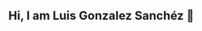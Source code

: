 ## Hi, I am Luis Gonzalez Sanchéz 👋

<!--
**GonzalezSanchezLuis/GonzalezSanchezLuis** is a ✨ _special_ ✨ repository because its `README.md` (this file) appears on your GitHub profile.

Here are some ideas to get you started:

- 🔭 I’m currently working on ...
- 🌱 I’m currently learning ...
- 👯 I’m looking to collaborate on ...
- 🤔 I’m looking for help with ...
- 💬 Ask me about ...![Pasión por el backend, enfoque en la excelencia](https://github.com/GonzalezSanchezLuis/GonzalezSanchezLuis/assets/56692766/2e02e2bf-95fe-43f1-bd26-99ac4a34b1a6)
![Pasión por el backend, enfoque en la excelencia](https://github.com/GonzalezSanchezLuis/GonzalezSanchezLuis/assets/56692766/2e02e2bf-95fe-43f1-bd26-99ac4a34b1a6)

- 📫 How to reach me: ...
- 😄 Pronouns: ...
- ⚡ Fun fact: ...
-->
